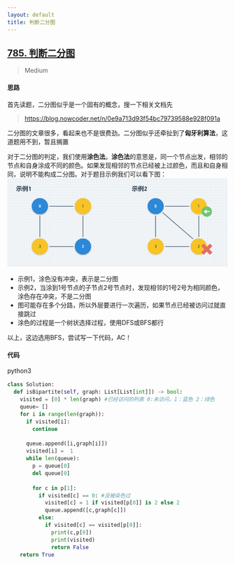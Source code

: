 ```yaml
---
layout: default
title: 判断二分图
---
```


## [785\. 判断二分图](https://leetcode-cn.com/problems/is-graph-bipartite/)

> Medium

#### 思路

首先读题，二分图似乎是一个固有的概念，搜一下相关文档先
> https://blog.nowcoder.net/n/0e9a713d93f54bc79739588e928f091a

二分图的文章很多，看起来也不是很费劲。二分图似乎还牵扯到了**匈牙利算法**，这道题用不到，暂且搁置

对于二分图的判定，我们使用**涂色法**。**涂色法**的意思是，同一个节点出发，相邻的节点和自身涂成不同的颜色。如果发现相邻的节点已经被上过颜色，而且和自身相同，说明不能构成二分图。对于题目示例我们可以看下图：
![](/public/images/is-graph-bipartite-1.png)

* 示例1，涂色没有冲突，表示是二分图
* 示例2，当涂到1号节点的子节点2号节点时，发现相邻的1号2号为相同颜色，涂色存在冲突，不是二分图
* 图可能存在多个分路，所以外层要进行一次遍历，如果节点已经被访问过就直接跳过
* 涂色的过程是一个树状选择过程，使用DFS或BFS都行

以上，这边选用BFS，尝试写一下代码，AC！

#### 代码
python3
```python
class Solution:
  def isBipartite(self, graph: List[List[int]]) -> bool:
    visited = [0] * len(graph) #已经访问的列表 0:未访问，1：蓝色 2：绿色
    queue= []
    for i in range(len(graph)):
      if visited[i]:
        continue

      queue.append([i,graph[i]])
      visited[i] =  1
      while len(queue):
        p = queue[0]
        del queue[0]
        
        for c in p[1]:
          if visited[c] == 0: #没被染色过
            visited[c] = 1 if visited[p[0]] is 2 else 2
            queue.append([c,graph[c]])
          else:
            if visited[c] == visited[p[0]]:
              print(c,p[0])
              print(visited)
              return False
    return True
```